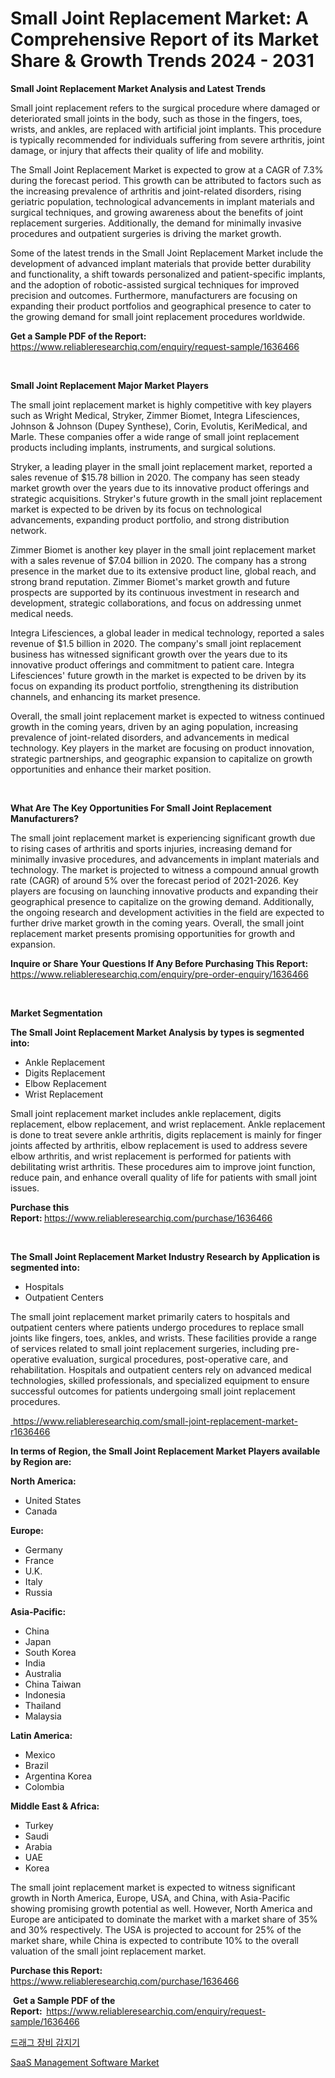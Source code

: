 <p><h1>Small Joint Replacement Market: A Comprehensive Report of its Market Share & Growth Trends 2024 - 2031</h1></p><p><strong>Small Joint Replacement Market Analysis and Latest Trends</strong></p>
<p><p>Small joint replacement refers to the surgical procedure where damaged or deteriorated small joints in the body, such as those in the fingers, toes, wrists, and ankles, are replaced with artificial joint implants. This procedure is typically recommended for individuals suffering from severe arthritis, joint damage, or injury that affects their quality of life and mobility.</p><p>The Small Joint Replacement Market is expected to grow at a CAGR of 7.3% during the forecast period. This growth can be attributed to factors such as the increasing prevalence of arthritis and joint-related disorders, rising geriatric population, technological advancements in implant materials and surgical techniques, and growing awareness about the benefits of joint replacement surgeries. Additionally, the demand for minimally invasive procedures and outpatient surgeries is driving the market growth.</p><p>Some of the latest trends in the Small Joint Replacement Market include the development of advanced implant materials that provide better durability and functionality, a shift towards personalized and patient-specific implants, and the adoption of robotic-assisted surgical techniques for improved precision and outcomes. Furthermore, manufacturers are focusing on expanding their product portfolios and geographical presence to cater to the growing demand for small joint replacement procedures worldwide.</p></p>
<p><strong>Get a Sample PDF of the Report:&nbsp;</strong> <a href="https://www.reliableresearchiq.com/enquiry/request-sample/1636466">https://www.reliableresearchiq.com/enquiry/request-sample/1636466</a></p>
<p>&nbsp;</p>
<p><strong>Small Joint Replacement Major Market Players</strong></p>
<p><p>The small joint replacement market is highly competitive with key players such as Wright Medical, Stryker, Zimmer Biomet, Integra Lifesciences, Johnson & Johnson (Dupey Synthese), Corin, Evolutis, KeriMedical, and Marle. These companies offer a wide range of small joint replacement products including implants, instruments, and surgical solutions.</p><p>Stryker, a leading player in the small joint replacement market, reported a sales revenue of $15.78 billion in 2020. The company has seen steady market growth over the years due to its innovative product offerings and strategic acquisitions. Stryker's future growth in the small joint replacement market is expected to be driven by its focus on technological advancements, expanding product portfolio, and strong distribution network.</p><p>Zimmer Biomet is another key player in the small joint replacement market with a sales revenue of $7.04 billion in 2020. The company has a strong presence in the market due to its extensive product line, global reach, and strong brand reputation. Zimmer Biomet's market growth and future prospects are supported by its continuous investment in research and development, strategic collaborations, and focus on addressing unmet medical needs.</p><p>Integra Lifesciences, a global leader in medical technology, reported a sales revenue of $1.5 billion in 2020. The company's small joint replacement business has witnessed significant growth over the years due to its innovative product offerings and commitment to patient care. Integra Lifesciences' future growth in the market is expected to be driven by its focus on expanding its product portfolio, strengthening its distribution channels, and enhancing its market presence.</p><p>Overall, the small joint replacement market is expected to witness continued growth in the coming years, driven by an aging population, increasing prevalence of joint-related disorders, and advancements in medical technology. Key players in the market are focusing on product innovation, strategic partnerships, and geographic expansion to capitalize on growth opportunities and enhance their market position.</p></p>
<p>&nbsp;</p>
<p><strong>What Are The Key Opportunities For Small Joint Replacement Manufacturers?</strong></p>
<p><p>The small joint replacement market is experiencing significant growth due to rising cases of arthritis and sports injuries, increasing demand for minimally invasive procedures, and advancements in implant materials and technology. The market is projected to witness a compound annual growth rate (CAGR) of around 5% over the forecast period of 2021-2026. Key players are focusing on launching innovative products and expanding their geographical presence to capitalize on the growing demand. Additionally, the ongoing research and development activities in the field are expected to further drive market growth in the coming years. Overall, the small joint replacement market presents promising opportunities for growth and expansion.</p></p>
<p><strong>Inquire or Share Your Questions If Any Before Purchasing This Report:</strong> <a href="https://www.reliableresearchiq.com/enquiry/pre-order-enquiry/1636466">https://www.reliableresearchiq.com/enquiry/pre-order-enquiry/1636466</a></p>
<p>&nbsp;</p>
<p><strong>Market Segmentation</strong></p>
<p><strong>The Small Joint Replacement Market Analysis by types is segmented into:</strong></p>
<p><ul><li>Ankle Replacement</li><li>Digits Replacement</li><li>Elbow Replacement</li><li>Wrist Replacement</li></ul></p>
<p><p>Small joint replacement market includes ankle replacement, digits replacement, elbow replacement, and wrist replacement. Ankle replacement is done to treat severe ankle arthritis, digits replacement is mainly for finger joints affected by arthritis, elbow replacement is used to address severe elbow arthritis, and wrist replacement is performed for patients with debilitating wrist arthritis. These procedures aim to improve joint function, reduce pain, and enhance overall quality of life for patients with small joint issues.</p></p>
<p><strong>Purchase this Report:&nbsp;</strong><a href="https://www.reliableresearchiq.com/purchase/1636466">https://www.reliableresearchiq.com/purchase/1636466</a></p>
<p>&nbsp;</p>
<p><strong>The Small Joint Replacement Market Industry Research by Application is segmented into:</strong></p>
<p><ul><li>Hospitals</li><li>Outpatient Centers</li></ul></p>
<p><p>The small joint replacement market primarily caters to hospitals and outpatient centers where patients undergo procedures to replace small joints like fingers, toes, ankles, and wrists. These facilities provide a range of services related to small joint replacement surgeries, including pre-operative evaluation, surgical procedures, post-operative care, and rehabilitation. Hospitals and outpatient centers rely on advanced medical technologies, skilled professionals, and specialized equipment to ensure successful outcomes for patients undergoing small joint replacement procedures.</p></p>
<p><a href="https://www.reliableresearchiq.com/small-joint-replacement-market-r1636466">&nbsp;https://www.reliableresearchiq.com/small-joint-replacement-market-r1636466</a></p>
<p><strong>In terms of Region, the Small Joint Replacement Market Players available by Region are:</strong></p>
<p>
    <p> <strong> North America: </strong>
        <ul>
            <li>United States</li>
            <li>Canada</li>
        </ul>
        </p> 
    <p> <strong> Europe: </strong>
        <ul>
            <li>Germany</li>
            <li>France</li>
            <li>U.K.</li>
            <li>Italy</li>
            <li>Russia</li>
        </ul>
        </p> 
    <p> <strong> Asia-Pacific: </strong>
        <ul>
            <li>China</li>
            <li>Japan</li>
            <li>South Korea</li>
            <li>India</li>
            <li>Australia</li>
            <li>China Taiwan</li>
            <li>Indonesia</li>
            <li>Thailand</li>
            <li>Malaysia</li>
        </ul>
        </p> 
    <p> <strong> Latin America: </strong>
        <ul>
            <li>Mexico</li>
            <li>Brazil</li>
            <li>Argentina Korea</li>
            <li>Colombia</li>
        </ul>
        </p> 
    <p> <strong> Middle East & Africa: </strong>
        <ul>
            <li>Turkey</li>
            <li>Saudi</li>
            <li>Arabia</li>
            <li>UAE</li>
            <li>Korea</li>
        </ul>
    </p>
    </p>
<p><p>The small joint replacement market is expected to witness significant growth in North America, Europe, USA, and China, with Asia-Pacific showing promising growth potential as well. However, North America and Europe are anticipated to dominate the market with a market share of 35% and 30% respectively. The USA is projected to account for 25% of the market share, while China is expected to contribute 10% to the overall valuation of the small joint replacement market.</p></p>
<p><strong>Purchase this Report: </strong><a href="https://www.reliableresearchiq.com/purchase/1636466">https://www.reliableresearchiq.com/purchase/1636466</a></p>
<p>&nbsp;<strong>Get a Sample PDF of the Report:&nbsp;&nbsp;</strong><a href="https://www.reliableresearchiq.com/enquiry/request-sample/1636466">https://www.reliableresearchiq.com/enquiry/request-sample/1636466</a></p>
<p><strong></strong></p>
<p><p><a href="https://github.com/vdhdwjyp90142/Market-Research-Report-List-3/blob/main/813714374628.md">드래그 장비 감지기</a></p><p><a href="https://issuu.com/reportprime-2/docs/saas-management-software-market-size-2030.pptx">SaaS Management Software Market</a></p></p>
